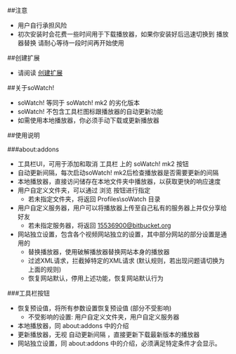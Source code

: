 ##注意

- 用户自行承担风险
- 初次安装时会花费一些时间用于下载播放器，如果你安装好后迅速切换到 播放器替换 请耐心等待一段时间再开始使用

##创建扩展

- 请阅读 <a href="https://goo.gl/9aM7i7">创建扩展</a>

##关于soWatch!

- soWatch! 等同于 soWatch! mk2 的劣化版本
- soWatch! 不包含工具栏图标跟播放器的自动更新功能
- 如需使用本地播放器，你必须手动下载或更新播放器

##使用说明

###about:addons
- 工具栏UI，可用于添加和取消 工具栏 上的 soWatch! mk2 按钮
- 自动更新间隔，每次启动soWatch! mk2后检查播放器是否需要更新的间隔
- 本地播放器，直接访问储存在本地文件夹中播放器，以获取更快的响应速度
- 用户自定义文件夹，可以通过 浏览 按钮进行指定
  - 若未指定文件夹，将返回 Profiles\soWatch 目录
- 用户自定义服务器，用户可以将播放器上传至自己私有的服务器上并仅分享给好友
  - 若未指定服务器，将返回 15536900@bitbucket.org
- 网站独立设置，包含各个视频网站独立的设置，其中部分网站的部分设置是通用的
  - 替换播放器，使用破解播放器替换网站本身的播放器
  - 过滤XML请求，拦截掉特定的XML请求 (默认规则，若出现问题请切换为上面的规则)
  - 恢复网站默认，停用上述功能，恢复网站默认行为

###工具栏按钮

- 恢复预设值，将所有参数设置恢复预设值 (部分不受影响)
  - 不受影响的设置: 用户自定义文件夹，用户自定义服务器
- 本地播放器，同 about:addons 中的介绍
- 更新播放器，无视 自动更新间隔 ，直接更新下载最新版本的播放器
- 网站独立设置，同 about:addons 中的介绍，必须满足特定条件才会显示。

